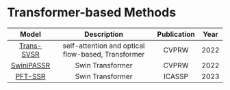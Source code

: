 # Transformer-based Methods
Model | Description | Publication | Year
:-:|:-:|:-:|:-:
[Trans-SVSR](https://openaccess.thecvf.com/content/CVPR2022W/NTIRE/papers/Imani_A_New_Dataset_and_Transformer_for_Stereoscopic_Video_Super-Resolution_CVPRW_2022_paper.pdf)| self-attention and optical flow-based, Transformer|CVPRW|2022
[SwiniPASSR](https://openaccess.thecvf.com/content/CVPR2022W/NTIRE/papers/Jin_SwiniPASSR_Swin_Transformer_Based_Parallax_Attention_Network_for_Stereo_Image_CVPRW_2022_paper.pdf)|Swin Transformer|CVPRW|2022
[PFT-SSR](https://ieeexplore.ieee.org/stamp/stamp.jsp?tp=&arnumber=10096174)|Swin Transformer|ICASSP|2023